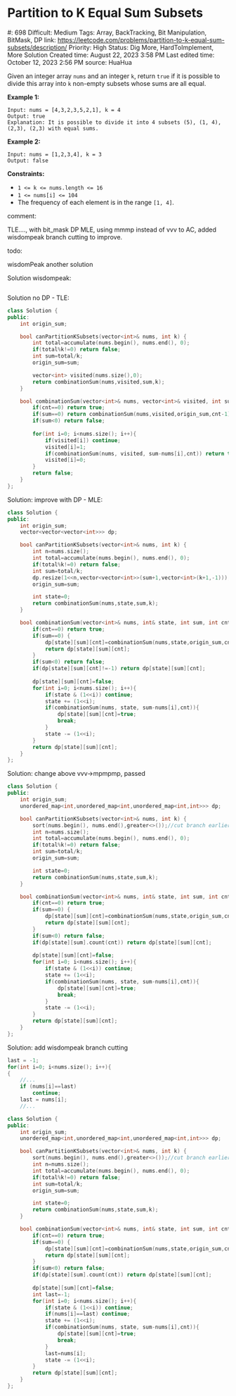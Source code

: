 # Partition to K Equal Sum Subsets

#: 698
Difficult: Medium
Tags: Array, BackTracking, Bit Manipulation, BitMask, DP
link: https://leetcode.com/problems/partition-to-k-equal-sum-subsets/description/
Priority: High
Status: Dig More, HardToImplement, More Solution
Created time: August 22, 2023 3:58 PM
Last edited time: October 12, 2023 2:56 PM
source: HuaHua

Given an integer array `nums` and an integer `k`, return `true` if it is possible to divide this array into `k` non-empty subsets whose sums are all equal.

**Example 1:**

```
Input: nums = [4,3,2,3,5,2,1], k = 4
Output: true
Explanation: It is possible to divide it into 4 subsets (5), (1, 4), (2,3), (2,3) with equal sums.

```

**Example 2:**

```
Input: nums = [1,2,3,4], k = 3
Output: false

```

**Constraints:**

- `1 <= k <= nums.length <= 16`
- `1 <= nums[i] <= 104`
- The frequency of each element is in the range `[1, 4]`.

comment: 

TLE…., with bit_mask DP MLE, using mmmp instead of vvv to AC, added wisdompeak branch cutting to improve.

todo:

wisdomPeak another solution

Solution wisdompeak:

```cpp

```

Solution no DP - TLE:

```cpp
class Solution {
public:
    int origin_sum;

    bool canPartitionKSubsets(vector<int>& nums, int k) {
        int total=accumulate(nums.begin(), nums.end(), 0);
        if(total%k!=0) return false;
        int sum=total/k;
        origin_sum=sum;

        vector<int> visited(nums.size(),0);
        return combinationSum(nums,visited,sum,k);
    }

    bool combinationSum(vector<int>& nums, vector<int>& visited, int sum, int cnt){
        if(cnt==0) return true;
        if(sum==0) return combinationSum(nums,visited,origin_sum,cnt-1);
        if(sum<0) return false;
        
        for(int i=0; i<nums.size(); i++){
            if(visited[i]) continue;
            visited[i]=1;
            if(combinationSum(nums, visited, sum-nums[i],cnt)) return true;
            visited[i]=0;
        }
        return false;
    }
};
```

Solution: improve with DP - MLE:

```cpp
class Solution {
public:
    int origin_sum;
    vector<vector<vector<int>>> dp;

    bool canPartitionKSubsets(vector<int>& nums, int k) {
        int n=nums.size();
        int total=accumulate(nums.begin(), nums.end(), 0);
        if(total%k!=0) return false;
        int sum=total/k;
        dp.resize(1<<n,vector<vector<int>>(sum+1,vector<int>(k+1,-1)));
        origin_sum=sum;

        int state=0;
        return combinationSum(nums,state,sum,k);
    }

    bool combinationSum(vector<int>& nums, int& state, int sum, int cnt){
        if(cnt==0) return true;
        if(sum==0) {
            dp[state][sum][cnt]=combinationSum(nums,state,origin_sum,cnt-1);
            return dp[state][sum][cnt];
        }
        if(sum<0) return false;
        if(dp[state][sum][cnt]!=-1) return dp[state][sum][cnt];
        
        dp[state][sum][cnt]=false;
        for(int i=0; i<nums.size(); i++){
            if(state & (1<<i)) continue;
            state += (1<<i);
            if(combinationSum(nums, state, sum-nums[i],cnt)){
                dp[state][sum][cnt]=true;
                break;
            }
            state -= (1<<i);
        }
        return dp[state][sum][cnt];
    }
};
```

Solution: change above vvv→mpmpmp, passed

```cpp
class Solution {
public:
    int origin_sum;
    unordered_map<int,unordered_map<int,unordered_map<int,int>>> dp;

    bool canPartitionKSubsets(vector<int>& nums, int k) {
        sort(nums.begin(), nums.end(),greater<>());//cut branch earlier
        int n=nums.size();
        int total=accumulate(nums.begin(), nums.end(), 0);
        if(total%k!=0) return false;
        int sum=total/k;
        origin_sum=sum;

        int state=0;
        return combinationSum(nums,state,sum,k);
    }

    bool combinationSum(vector<int>& nums, int& state, int sum, int cnt){
        if(cnt==0) return true;
        if(sum==0) {
            dp[state][sum][cnt]=combinationSum(nums,state,origin_sum,cnt-1);
            return dp[state][sum][cnt];
        }
        if(sum<0) return false;
        if(dp[state][sum].count(cnt)) return dp[state][sum][cnt];
        
        dp[state][sum][cnt]=false;
        for(int i=0; i<nums.size(); i++){
            if(state & (1<<i)) continue;
            state += (1<<i);
            if(combinationSum(nums, state, sum-nums[i],cnt)){
                dp[state][sum][cnt]=true;
                break;
            }
            state -= (1<<i);
        }
        return dp[state][sum][cnt];
    }
};
```

Solution: add wisdompeak branch cutting

```cpp
last = -1;
for(int i=0; i<nums.size(); i++){
{
    //...
    if (nums[i]==last)
        continue;
    last = nums[i];
    //...
```

```cpp
class Solution {
public:
    int origin_sum;
    unordered_map<int,unordered_map<int,unordered_map<int,int>>> dp;

    bool canPartitionKSubsets(vector<int>& nums, int k) {
        sort(nums.begin(), nums.end(),greater<>());//cut branch earlier
        int n=nums.size();
        int total=accumulate(nums.begin(), nums.end(), 0);
        if(total%k!=0) return false;
        int sum=total/k;
        origin_sum=sum;

        int state=0;
        return combinationSum(nums,state,sum,k);
    }

    bool combinationSum(vector<int>& nums, int& state, int sum, int cnt){
        if(cnt==0) return true;
        if(sum==0) {
            dp[state][sum][cnt]=combinationSum(nums,state,origin_sum,cnt-1);
            return dp[state][sum][cnt];
        }
        if(sum<0) return false;
        if(dp[state][sum].count(cnt)) return dp[state][sum][cnt];
        
        dp[state][sum][cnt]=false;
        int last=-1;
        for(int i=0; i<nums.size(); i++){
            if(state & (1<<i)) continue;
            if(nums[i]==last) continue;
            state += (1<<i);
            if(combinationSum(nums, state, sum-nums[i],cnt)){
                dp[state][sum][cnt]=true;
                break;
            }
            last=nums[i];
            state -= (1<<i);
        }
        return dp[state][sum][cnt];
    }
};
```